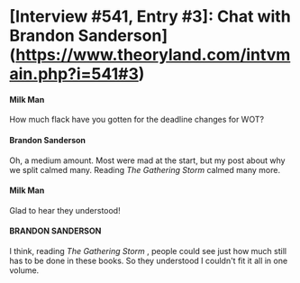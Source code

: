 # [Interview #541, Entry #3]: Chat with Brandon Sanderson](https://www.theoryland.com/intvmain.php?i=541#3)

#### Milk Man

How much flack have you gotten for the deadline changes for WOT?

#### Brandon Sanderson

Oh, a medium amount. Most were mad at the start, but my post about why we split calmed many. Reading
*The Gathering Storm*
calmed many more.

#### Milk Man

Glad to hear they understood!

#### BRANDON SANDERSON

I think, reading
*The Gathering Storm*
, people could see just how much still has to be done in these books. So they understood I couldn't fit it all in one volume.


